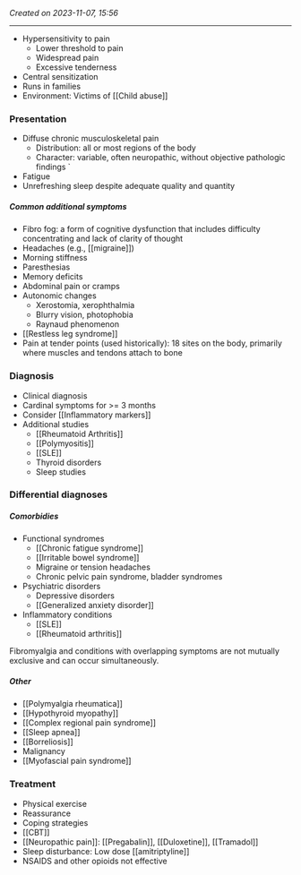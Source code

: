 *Created on 2023-11-07, 15:56* 

---
- Hypersensitivity to pain
	- Lower threshold to pain
	- Widespread pain
	- Excessive tenderness
- Central sensitization 
- Runs in families
- Environment: Victims of [[Child abuse]] 

### Presentation
- Diffuse chronic musculoskeletal pain
	- Distribution: all or most regions of the body
	- Character: variable, often neuropathic, without objective pathologic findings `
- Fatigue
- Unrefreshing sleep despite adequate quality and quantity 

##### Common additional symptoms
- Fibro fog: a form of cognitive dysfunction that includes difficulty concentrating and lack of clarity of thought
- Headaches (e.g., [[migraine]])
- Morning stiffness 
- Paresthesias
- Memory deficits
- Abdominal pain or cramps
- Autonomic changes
    - Xerostomia, xerophthalmia
    - Blurry vision, photophobia
    - Raynaud phenomenon
- [[Restless leg syndrome]]
- Pain at tender points (used historically): 18 sites on the body, primarily where muscles and tendons attach to bone

### Diagnosis
- Clinical diagnosis
- Cardinal symptoms for >= 3 months
- Consider [[Inflammatory markers]]
- Additional studies
	- [[Rheumatoid Arthritis]]
	- [[Polymyositis]]
	- [[SLE]]
	- Thyroid disorders
	- Sleep studies

### Differential diagnoses

##### Comorbidies
- Functional syndromes
   - [[Chronic fatigue syndrome]]
   - [[Irritable bowel syndrome]] 
   - Migraine or tension headaches
   - Chronic pelvic pain syndrome, bladder syndromes
- Psychiatric disorders
   - Depressive disorders
   - [[Generalized anxiety disorder]]
- Inflammatory conditions
   - [[SLE]]
   - [[Rheumatoid arthritis]]

Fibromyalgia and conditions with overlapping symptoms are not mutually exclusive and can occur simultaneously.

##### Other
- [[Polymyalgia rheumatica]]
- [[Hypothyroid myopathy]]
- [[Complex regional pain syndrome]]
- [[Sleep apnea]]
- [[Borreliosis]]
- Malignancy 
- [[Myofascial pain syndrome]] 


### Treatment
- Physical exercise
- Reassurance
- Coping strategies
- [[CBT]]
- [[Neuropathic pain]]: [[Pregabalin]], [[Duloxetine]], [[Tramadol]]
- Sleep disturbance: Low dose [[amitriptyline]]
- NSAIDS and other opioids not effective 